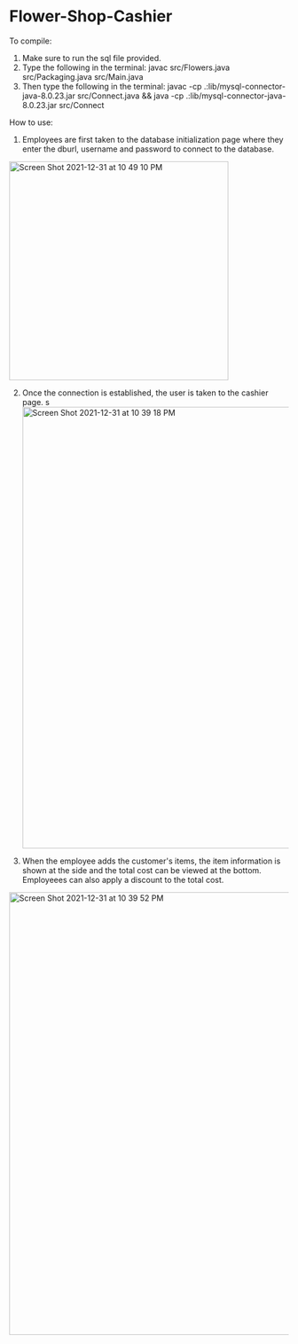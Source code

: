 # Flower-Shop-Cashier
To compile: 
1. Make sure to run the sql file provided.
2. Type the following in the terminal:
     javac src/Flowers.java src/Packaging.java src/Main.java
3. Then type the following in the terminal:
     javac -cp .:lib/mysql-connector-java-8.0.23.jar src/Connect.java && java -cp .:lib/mysql-connector-java-8.0.23.jar src/Connect    

How to use:
1. Employees are first taken to the database initialization page where they enter the dburl, username and password to connect to the database.
<img width="395" alt="Screen Shot 2021-12-31 at 10 49 10 PM" src="https://user-images.githubusercontent.com/32075424/147844802-3f018412-fcd0-4264-89e2-166adbe7f795.png">

2. Once the connection is established, the user is taken to the cashier page.
s<img width="797" alt="Screen Shot 2021-12-31 at 10 39 18 PM" src="https://user-images.githubusercontent.com/32075424/147844663-e2a74e5c-cd92-4068-b31c-3399c8d25929.png">

3. When the employee adds the customer's items, the item information is shown at the side and the total cost can be viewed at the bottom. Employeees can also apply a discount to the total cost.
<img width="799" alt="Screen Shot 2021-12-31 at 10 39 52 PM" src="https://user-images.githubusercontent.com/32075424/147844670-8d2bfc98-17d5-495b-949a-066da4c40f58.png">
